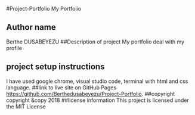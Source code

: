 #Project-Portfolio
My Portfolio
## Author name
Berthe DUSABEYEZU
##Description of project
My portfolio deal with my profile
## project setup instructions
I have used google chrome, visual studio code, terminal with html and css language.
##link to live site on GitHub Pages
https://github.com/Berthedusabeyezu/Project-Portfolio.
##copyright 
copyright &copy 2018
##license information
 This project is licensed under the MIT License